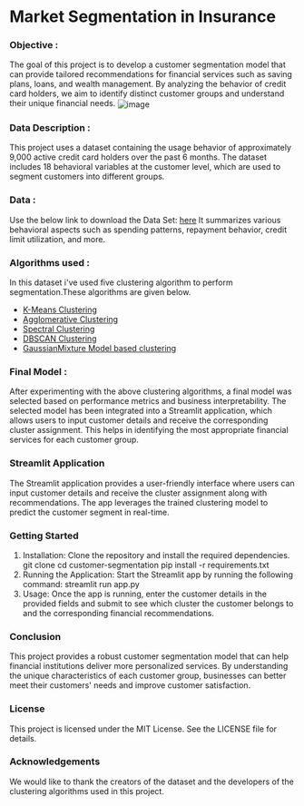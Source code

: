 # Market Segmentation in Insurance

### Objective  :
The goal of this project is to develop a customer segmentation model that can provide tailored recommendations for financial services such as saving plans, loans, and wealth management. By analyzing the behavior of credit card holders, we aim to identify distinct customer groups and understand their unique financial needs.
<img align="center" src="https://user-images.githubusercontent.com/34673684/137431219-a5d99ac4-ce63-4435-8a49-4e19b09d0a07.png" alt="image">
### Data Description : 
This project uses a dataset containing the usage behavior of approximately 9,000 active credit card holders over the past 6 months. The dataset includes 18 behavioral variables at the customer level, which are used to segment customers into different groups.
### Data :  
Use the below link to download the Data Set: [here](https://github.com/Consti23/Market_Segmentation/blob/main/Customer%20Data.csv) 
It summarizes various behavioral aspects such as spending patterns, repayment behavior, credit limit utilization, and more.
### Algorithms used :  
In this dataset i've used five clustering algorithm to perform segmentation.These algorithms are given below.
- [K-Means Clustering](https://en.wikipedia.org/wiki/K-means_clustering)
- [Agglomerative Clustering](https://scikit-learn.org/stable/modules/generated/sklearn.cluster.AgglomerativeClustering.html)
- [Spectral Clustering](https://scikit-learn.org/stable/modules/generated/sklearn.cluster.SpectralClustering.html)
- [DBSCAN Clustering](https://scikit-learn.org/stable/modules/generated/sklearn.cluster.DBSCAN.html)
- [GaussianMixture Model based clustering](https://en.wikipedia.org/wiki/Mixture_model)
### Final Model  :
After experimenting with the above clustering algorithms, a final model was selected based on performance metrics and business interpretability. The selected model has been integrated into a Streamlit application, which allows users to input customer details and receive the corresponding cluster assignment. This helps in identifying the most appropriate financial services for each customer group.
### Streamlit Application
The Streamlit application provides a user-friendly interface where users can input customer details and receive the cluster assignment along with recommendations. The app leverages the trained clustering model to predict the customer segment in real-time.
### Getting Started
1. Installation: Clone the repository and install the required dependencies.
git clone <repository-link>
cd customer-segmentation
pip install -r requirements.txt
2. Running the Application: Start the Streamlit app by running the following command:
streamlit run app.py
3. Usage: Once the app is running, enter the customer details in the provided fields and submit to see which cluster the customer belongs to and the corresponding financial recommendations.
### Conclusion
This project provides a robust customer segmentation model that can help financial institutions deliver more personalized services. By understanding the unique characteristics of each customer group, businesses can better meet their customers' needs and improve customer satisfaction.
### License
This project is licensed under the MIT License. See the LICENSE file for details.
### Acknowledgements
We would like to thank the creators of the dataset and the developers of the clustering algorithms used in this project.
